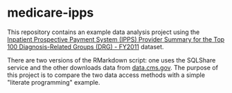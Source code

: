# medicare-ipps

This repository contains an example data analysis project using the [Inpatient Prospective Payment System (IPPS) Provider Summary for the Top 100 Diagnosis-Related Groups (DRG) - FY2011](https://data.cms.gov/Medicare/Inpatient-Prospective-Payment-System-IPPS-Provider/97k6-zzx3) dataset.

There are two versions of the RMarkdown script: one uses the SQLShare service and the other downloads data from [data.cms.gov](https://data.cms.gov). The purpose of this project is to compare the two data access methods with a simple "literate programming" example.
